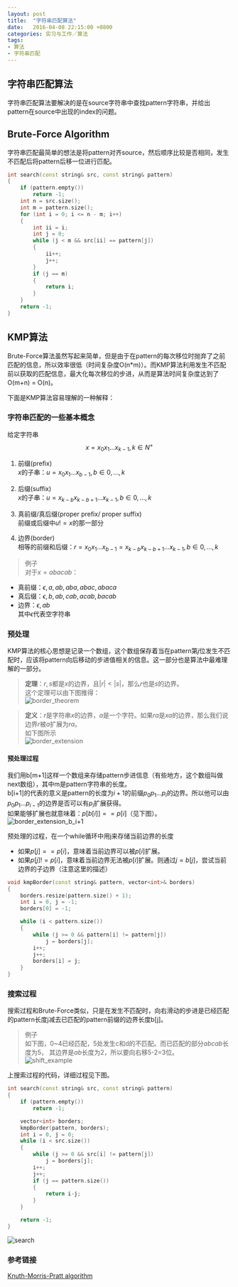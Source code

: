```yaml
---
layout: post
title:  "字符串匹配算法"
date:   2016-04-08 22:15:00 +0800
categories: 实习与工作／算法
tags:
- 算法
- 字符串匹配
---
```



## 字符串匹配算法
字符串匹配算法要解决的是在source字符串中查找pattern字符串，并给出pattern在source中出现的index的问题。  

## Brute-Force Algorithm
字符串匹配最简单的想法是将pattern对齐source，然后顺序比较是否相同，发生不匹配后将pattern后移一位进行匹配。  

```cpp
int search(const string& src, const string& pattern)
{
	if (pattern.empty())
		return -1;
	int n = src.size(); 
	int m = pattern.size();
	for (int i = 0; i <= n - m; i++)
	{
		int ii = i;
		int j = 0;
		while (j < m && src[ii] == pattern[j])
		{
			ii++;
			j++;
		}
		if (j == m)
		{
			return i;
		}
	}
	return -1;
}
```

## KMP算法
Brute-Force算法虽然写起来简单，但是由于在pattern的每次移位时抛弃了之前匹配的信息，所以效率很低（时间复杂度O(n*m)）。而KMP算法利用发生不匹配前以获取的匹配信息，最大化每次移位的步进，从而是算法时间复杂度达到了O(m+n) = O(n)。  

下面是KMP算法容易理解的一种解释：  

### 字符串匹配的一些基本概念
给定字符串$$x=x_0x_1...x_{k-1},  k\in N^+$$  

1. 前缀(prefix)  
$x$的子串：$u = x_0x_1...x_{b-1}, b\in{0,...,k}$

2. 后缀(suffix)  
$x$的子串：$u = x_{k-b}x_{k-b+1}...x_{k-1}, b\in{0,...,k}$

3. 真前缀/真后缀(proper prefix/ proper suffix)  
前缀或后缀中$u!=x$的那一部分  

4. 边界(border)  
相等的前缀和后缀：$r=x_0x_1...x_{b-1} =  x_{k-b}x_{k-b+1}...x_{k-1}, b\in{0,...,k}$  

> 例子  
对于$x = abacab$： 
* 真前缀：$\epsilon, a, ab, aba, abac, abaca$  
* 真后缀：$\epsilon, b, ab, cab, acab, bacab$  
* 边界：$\epsilon, ab$  
其中$\epsilon$代表空字符串  


### 预处理
KMP算法的核心思想是记录一个数组，这个数组保存着当在pattern第$j$位发生不匹配时，应该将pattern向后移动的步进值相关的信息。这一部分也是算法中最难理解的一部分。

> **定理**：$r, s$都是$x$的边界，且$|r|<|s|$，那么$r$也是$s$的边界。  
这个定理可以由下图推得：  
![border_theorem](http://7xnluw.com1.z0.glb.clouddn.com/algorithm/kmp/border_theorem.gif)

> **定义**：$r$是字符串$x$的边界，$a$是一个字符。如果$ra$是$xa$的边界，那么我们说边界$r$被$a$扩展为$ra$。  
如下图所示  
![border_extension](http://7xnluw.com1.z0.glb.clouddn.com/algorithm/kmp/border_extension.gif)

#### 预处理过程
我们用b[m+1]这样一个数组来存储pattern步进信息（有些地方，这个数组叫做next数组），其中m是pattern字符串的长度。  
b[i+1]的代表的意义是pattern的长度为$i+1$的前缀$p_0p_1...p_i$的边界。所以他可以由$p_0p_1...p_{i-1}$的边界是否可以有$p_i$扩展获得。  
如果能够扩展也就意味着：$p[b[i]] == p[i]$（见下图）。  
![border_extension_b_i+1](http://7xnluw.com1.z0.glb.clouddn.com/algorithm/kmp/border_extension_b_i%2B1.gif)

预处理的过程，在一个while循环中用j来存储当前边界的长度  
* 如果$p[j] == p[i]$，意味着当前边界可以被$p[i]$扩展。  
* 如果$p[j] != p[i]$，意味着当前边界无法被$p[i]$扩展。则通过$j = b[j]$，尝试当前边界的子边界（注意这里的描述）  

```cpp
void kmpBorder(const string& pattern, vector<int>& borders)
{
	borders.resize(pattern.size() + 1);
	int i = 0, j = -1;
	borders[0] = -1;

	while (i < pattern.size())
	{
		while (j >= 0 && pattern[i] != pattern[j])
			j = borders[j];
		i++;
		j++;
		borders[i] = j;
	}
}
```  

### 搜索过程
搜索过程和Brute-Force类似，只是在发生不匹配时，向右滑动的步进是已经匹配的pattern长度j减去已匹配的pattern前缀的边界长度b[j]。  
> 例子  
如下图，0~4已经匹配，5处发生c和d的不匹配。而已匹配的部分$abcab$长度为5， 其边界是$ab$长度为2，所以要向右移5-2=3位。  
![shift_example](
http://7xnluw.com1.z0.glb.clouddn.com/algorithm/kmp/shift_example.png)

上搜索过程的代码，详细过程见下图。  

```cpp
int search(const string& src, const string& pattern)
{
	if (pattern.empty())
		return -1;

	vector<int> borders;
	kmpBorder(pattern, borders);
	int i = 0, j = 0;
	while (i < src.size())
	{
		while (j >= 0 && src[i] != pattern[j])
			j = borders[j];
		i++;
		j++;
		if (j == pattern.size())
		{
			return i-j;
		}
	}

	return -1;
}
```  
![search](http://7xnluw.com1.z0.glb.clouddn.com/algorithm/kmp/search.gif)



### 参考链接
[Knuth-Morris-Pratt algorithm](http://www.inf.fh-flensburg.de/lang/algorithmen/pattern/kmpen.htm)

## 


